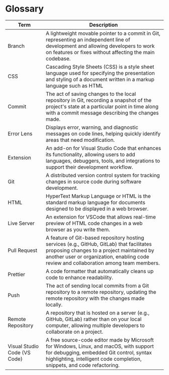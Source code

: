 # Glossary

| Term                         | Description                                                                                                                                                                                                                      |
| ---------------------------- | -------------------------------------------------------------------------------------------------------------------------------------------------------------------------------------------------------------------------------- |
| Branch                       | A lightweight movable pointer to a commit in Git, representing an independent line of development and allowing developers to work on features or fixes without affecting the main codebase.                                      |
| CSS                          | Cascading Style Sheets (CSS) is a style sheet language used for specifying the presentation and styling of a document written in a markup language such as HTML                                                                  |
| Commit                       | The act of saving changes to the local repository in Git, recording a snapshot of the project's state at a particular point in time along with a commit message describing the changes made.                                     |
| Error Lens                   | Displays error, warning, and diagnostic messages on code lines, helping quickly identify areas that need modification.                                                                                                           |
| Extension                    | An add-on for Visual Studio Code that enhances its functionality, allowing users to add languages, debuggers, tools, and integrations to support their development workflow.                                                     |
| Git                          | A distributed version control system for tracking changes in source code during software development.                                                                                                                            |
| HTML                         | HyperText Markup Language or HTML is the standard markup language for documents designed to be displayed in a web browser.                                                                                                       |
| Live Server                  | An extension for VSCode that allows real-time preview of HTML code changes in a web browser as you write them.                                                                                                                   |
| Pull Request                 | A feature of Git-based repository hosting services (e.g., GitHub, GitLab) that facilitates proposing changes to a project maintained by another user or organization, enabling code review and collaboration among team members. |
| Prettier                     | A code formatter that automatically cleans up code to enhance readability.                                                                                                                                                       |
| Push                         | The act of sending local commits from a Git repository to a remote repository, updating the remote repository with the changes made locally.                                                                                     |
| Remote Repository            | A repository that is hosted on a server (e.g., GitHub, GitLab) rather than on your local computer, allowing multiple developers to collaborate on a project.                                                                     |
| Visual Studio Code (VS Code) | A free source-code editor made by Microsoft for Windows, Linux, and macOS, with support for debugging, embedded Git control, syntax highlighting, intelligent code completion, snippets, and code refactoring.                   |
